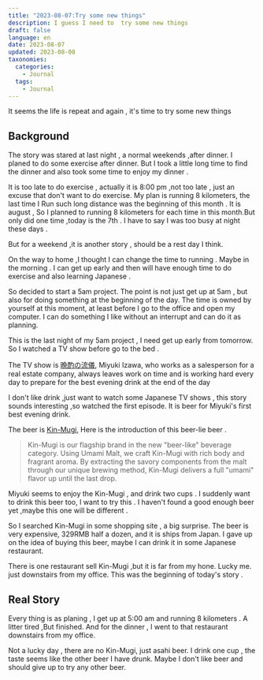 ```yaml
---
title: "2023-08-07:Try some new things"
description: I guess I need to  try some new things 
draft: false
language: en
date: 2023-08-07
updated: 2023-08-08
taxonomies:
  categories:
    - Journal
  tags:
    - Journal
---
```


It seems the life is repeat and again , it's time to try some new things
<!-- more -->
## Background
The story was stared at last night , a normal weekends ,after dinner. 
I planed to do some exercise after dinner. But I took a little long time to find the dinner and also took some time to enjoy my dinner .

It is too late to do exercise , actually it is 8:00 pm ,not too late , just an excuse that don't want to do exercise. 
My plan is running 8 kilometers, the last time I Run such long distance was the beginning of this month .
It is august , So I planned to running 8 kilometers for each time in this month.But only did one time ,today is the 7th . 
I have to say I was too busy at night these days . 

But for a weekend ,it is another story , should be a rest day I think.

On the way to home ,I thought I can change the time to running . Maybe in the morning .
I can get up early and then will have enough time to do exercise and also learning Japanese .

So decided to start a 5am project. The point is not just get up at 5am , 
but also for doing something at the beginning of the day. 
The time is owned by yourself at this moment, at least before I go to the office 
and open my computer. I can do something I like without an interrupt 
and can do it as planning.

This is the last night of my 5am project , I need get up early from tomorrow.
So I  watched a TV show before go to the bed .

The TV show is [晩酌の流儀](https://www.tv-tokyo.co.jp/banshaku2/), 
Miyuki Izawa, who works as a salesperson for a real estate company, 
always leaves work on time and is working hard every day to prepare for the best evening drink at the end of the day

I don't like drink ,just want to watch some Japanese TV shows , 
this story sounds interesting ,so watched the first episode.
It is beer for Miyuki's first  best evening drink.

The beer is [Kin-Mugi](https://www.suntory.co.jp/beer/kinmugi/products/),
Here is the introduction of this beer-lie beer . 
> Kin-Mugi is our flagship brand in the new "beer-like" beverage category.  Using Umami Malt, we craft Kin-Mugi with rich body and fragrant aroma. By extracting the savory components from the malt through our unique brewing method, Kin-Mugi delivers a full "umami" flavor up until the last drop.

Miyuki seems to enjoy the Kin-Mugi , and drink two cups . 
I suddenly want to drink this beer too, I want to try this .
I haven't found a good enough beer yet ,maybe this one will be different .

So I searched Kin-Mugi in some shopping site , a big surprise. 
The beer is very expensive, 329RMB half a dozen, and it is ships from Japan. 
I gave up on the idea of buying this beer, maybe I can drink it in some Japanese restaurant.

There is one restaurant sell Kin-Mugi ,but it is far from my hone.
Lucky me. just downstairs from my office. This was the beginning of today's story .

## Real Story
Every thing is as planing , I get up at 5:00 am and running 8 kilometers .
A litter tired ,But finished.
And for the dinner , I went to that restaurant downstairs from my office.

Not a lucky day , there are no Kin-Mugi, just asahi beer. 
I drink one cup , the taste seems like the other beer I have drunk.
Maybe I don't like beer and should give up to try any other beer. 

